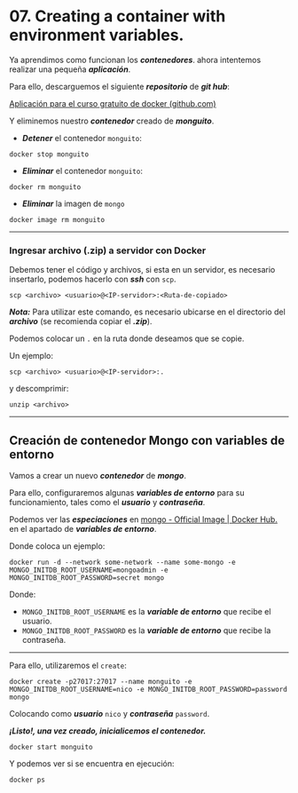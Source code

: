 # 07. Creating a container with environment variables.

Ya aprendimos como funcionan los ***contenedores***. ahora intentemos realizar una pequeña ***aplicación***.

Para ello, descarguemos el siguiente ***repositorio*** de ***git hub***:

[Aplicación para el curso gratuito de docker (github.com)](https://github.com/nschurmann/mongoapp-curso-docker)

Y eliminemos nuestro ***contenedor*** creado de ***monguito***.

- ***Detener*** el contenedor `monguito`:

~~~
docker stop monguito
~~~

- ***Eliminar*** el contenedor `monguito`:

~~~
docker rm monguito
~~~

- ***Eliminar*** la imagen de `mongo`

~~~
docker image rm monguito
~~~

---
### Ingresar archivo (.zip) a servidor con Docker

Debemos tener el código y archivos, si esta en un servidor, es necesario insertarlo, podemos hacerlo con ***ssh*** con `scp`.

~~~
scp <archivo> <usuario>@<IP-servidor>:<Ruta-de-copiado>
~~~

***Nota:*** Para utilizar este comando, es necesario ubicarse en el directorio del ***archivo*** (se recomienda copiar el ***.zip***).

Podemos colocar un `.` en la ruta donde deseamos que se copie.

Un ejemplo:

~~~
scp <archivo> <usuario>@<IP-servidor>:.
~~~

y descomprimir:

~~~
unzip <archivo>
~~~

---
## Creación de contenedor Mongo con variables de entorno

Vamos a crear un nuevo ***contenedor*** de ***mongo***.

Para ello, configuraremos algunas ***variables de entorno*** para su funcionamiento, tales como el ***usuario*** y ***contraseña***.

Podemos ver las ***especiaciones*** en [mongo - Official Image | Docker Hub.](https://hub.docker.com/_/mongo) en el apartado de ***variables de entorno***.

Donde coloca un ejemplo:

~~~
docker run -d --network some-network --name some-mongo -e MONGO_INITDB_ROOT_USERNAME=mongoadmin -e MONGO_INITDB_ROOT_PASSWORD=secret mongo
~~~

Donde:

- `MONGO_INITDB_ROOT_USERNAME` es la ***variable de entorno*** que recibe el usuario.
- `MONGO_INITDB_ROOT_PASSWORD` es la ***variable de entorno*** que recibe la contraseña.

---
Para ello, utilizaremos el `create`:

~~~
docker create -p27017:27017 --name monguito -e MONGO_INITDB_ROOT_USERNAME=nico -e MONGO_INITDB_ROOT_PASSWORD=password mongo
~~~

Colocando como ***usuario*** `nico` y ***contraseña*** `password`.

***¡Listo!, una vez creado, inicialicemos el contenedor.***

~~~
docker start monguito
~~~

Y podemos ver si se encuentra en ejecución:

~~~
docker ps
~~~
